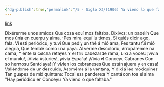 ```yaml
---
{"dg-publish":true,"permalink":"/5 - Siglo XX/(1906) Ya vieno lo que faltaba/","tags":["#Siglo_20","central","escrito","Cabranes","a1906","Jesús_Arango","periódico","poema"]}
---
```


[link](http://www.elecodecabranes.es/edicion-digital/primera-epoca/eco-n1_179_59_245_0_8_in.html)

Dixérenme unos amigos
Que cosa equí mos faltaba.
Díxiyos: un papelín
Que mos únia en cuerpu y alma.
-Pes mira, equí lu tienes,
Si quiés dicir algo, fala.
Vi esti periódicu, y tuvi
Que pediy un thé á mió ama,
Pes tantu fúi mió alegría,
Que temblé como una paya.
Al verme descoloriu,
Arropárenme na cama,
Y ente la colcha retayes
Y el friu cabezal de rama,
Dixi á voces: ¡vivia el mundu!,
¡Vivia Asturies!, ¡vivia España!
¡Vivia el Conceyu Cabranes
Con so hermosu Santolaya!
¡Y vívien los cabraneses
Que están ajuera y en casa!
Valiéndome de un descuidu,
Asoméme á la ventana,
Y dixi á les mociquines
Tan guapes de mió quintana:
Tocai esa pandereta
Y cantá con toa el alma
"Hay periódicu en Conceyu,
Ya vieno lo que faltaba."